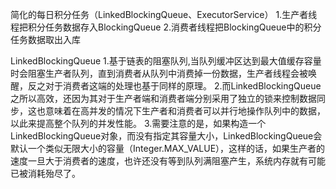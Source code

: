 
简化的每日积分任务（LinkedBlockingQueue、ExecutorService）
1.生产者线程把积分任务数据存入BlockingQueue
2.消费者线程把BlockingQueue中的积分任务数据取出入库

LinkedBlockingQueue
    1.基于链表的阻塞队列,当队列缓冲区达到最大值缓存容量时会阻塞生产者队列，直到消费者从队列中消费掉一份数据，生产者线程会被唤醒，反之对于消费者这端的处理也基于同样的原理。
    2.而LinkedBlockingQueue之所以高效，还因为其对于生产者端和消费者端分别采用了独立的锁来控制数据同步，这也意味着在高并发的情况下生产者和消费者可以并行地操作队列中的数据，以此来提高整个队列的并发性能。
    3.需要注意的是，如果构造一个LinkedBlockingQueue对象，而没有指定其容量大小，LinkedBlockingQueue会默认一个类似无限大小的容量（Integer.MAX_VALUE），这样的话，如果生产者的速度一旦大于消费者的速度，也许还没有等到队列满阻塞产生，系统内存就有可能已被消耗殆尽了。

